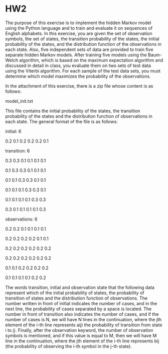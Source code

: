 # HW2
The purpose of this exercise is to implement the hidden Markov model using the Python language and to train and evaluate it on sequences of English alphabets.
In this exercise, you are given the set of observation symbols, the set of states, the transition probability of the states, the initial probability of the states,
and the distribution function of the observations in each state. Also, five independent sets of data are provided to train five separate hidden Markov models.
After training five models using the Baum-Welch algorithm, which is based on the maximum expectation algorithm and discussed in detail in class, you evaluate 
them on two sets of test data using the Viterbi algorithm. For each sample of the test data sets, you must determine which model maximizes the probability of 
the observations.

In the attachment of this exercise, there is a zip file whose content is as follows:

model_init.txt

This file contains the initial probability of the states, the transition probability of the states and the distribution function of observations in each state.
The general format of the file is as follows:


initial: 6

0.2 0.1 0.2 0.2 0.2 0.1


transition: 6

0.3 0.3 0.1 0.1 0.1 0.1

0.1 0.3 0.3 0.1 0.1 0.1

0.1 0.1 0.3 0.3 0.1 0.1

0.1 0.1 0.1 0.3 0.3 0.1

0.1 0.1 0.1 0.1 0.3 0.3

0.3 0.1 0.1 0.1 0.1 0.3


observations: 6

0.2 0.2 0.1 0.1 0.1 0.1

0.2 0.2 0.2 0.2 0.1 0.1

0.2 0.2 0.2 0.2 0.2 0.2

0.2 0.2 0.2 0.2 0.2 0.2

0.1 0.1 0.2 0.2 0.2 0.2

0.1 0.1 0.1 0.1 0.2 0.2

The words transition, initial and observation state that the following data represent which of the initial probability of states, the probability of transition of
states and the distribution function of observations. The number written in front of initial indicates the number of cases, and in the next line, the probability of
cases separated by a space is located. The number in front of transition also indicates the number of cases, and if the number of cases is N, we will have N lines in
the continuation, where the jth element of the i-th line represents aij) the probability of transition from state i to j). Finally, after the observation keyword, 
the number of observation symbols is mentioned, and if this value is equal to M, then we will have M line in the continuation, where the jth element of the i-th line
represents bij (the probability of observing the i-th symbol in the j-th state).
